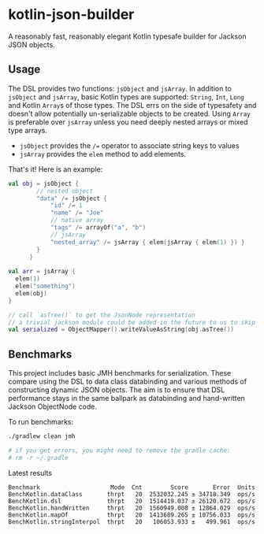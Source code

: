 # kotlin-json-builder

A reasonably fast, reasonably elegant Kotlin typesafe builder for Jackson JSON objects.

## Usage

The DSL provides two functions: `jsObject` and `jsArray`. In addition to `jsObject` and `jsArray`, basic Kotlin types are
supported: `String`, `Int`, `Long` and Kotlin `Array`s of those types.
The DSL errs on the side of typesafety and doesn't allow potentially un-serializable objects to be created. Using `Array`
is preferable over `jsArray` unless you need deeply nested arrays or mixed type arrays.

* `jsObject` provides the `/=` operator to associate string keys to values
* `jsArray` provides the `elem` method to add elements. 

That's it! Here is an example:

```kotlin
val obj = jsObject {
        // nested object
        "data" /= jsObject {
            "id" /= 1
            "name" /= "Joe"
            // native array
            "tags" /= arrayOf("a", "b")
            // jsArray
            "nested_array" /= jsArray { elem(jsArray { elem(1) }) }
        }
      }
 
val arr = jsArray {
  elem(1)
  elem("something")
  elem(obj)
} 

// call `asTree()` to get the JsonNode representation
// a trivial jackson module could be added in the future to us to skip this
val serialized = ObjectMapper().writeValueAsString(obj.asTree())
```


## Benchmarks

This project includes basic JMH benchmarks for serialization.
These compare using the DSL to data class databinding and various methods of
constructing dynamic JSON objects. The aim is to ensure that DSL performance stays in
the same ballpark as databinding and hand-written Jackson ObjectNode code. 


To run benchmarks:
```bash
./gradlew clean jmh

# if you get errors, you might need to remove the gradle cache:
# rm -r ~/.gradle
```

Latest results
```
Benchmark                    Mode  Cnt        Score       Error  Units
BenchKotlin.dataClass       thrpt   20  2532032.245 ± 34718.349  ops/s
BenchKotlin.dsl             thrpt   20  1514419.037 ± 26120.672  ops/s
BenchKotlin.handWritten     thrpt   20  1560949.008 ± 12864.029  ops/s
BenchKotlin.mapOf           thrpt   20  1413689.265 ± 10756.033  ops/s
BenchKotlin.stringInterpol  thrpt   20   106053.933 ±   499.961  ops/s
```
